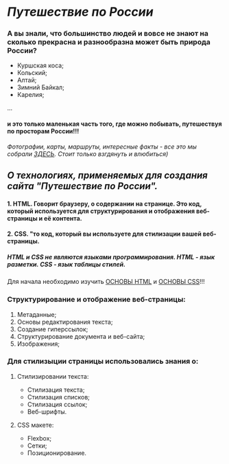 # _Путешествие по России_
### А вы знали, что большинство людей и вовсе не знают на сколько прекрасна и разнообразна может быть природа России?

- Куршская коса;
- Кольский;
- Алтай;
- Зимний Байкал;
- Карелия;

...

#### и это только маленькая часть того, где можно побывать, путешествуя по просторам России!!!

*Фотографии, карты, маршруты, интересные факты - все это мы собрали [ЗДЕСЬ](https://aleksandra130101.github.io/mesto/). Стоит только взгдянуть и влюбиться)*

 
  
## _О технологиях, применяемых для создания сайта "Путешествие по России"._

#### 1. HTML. Говорит браузеру, о содержании на странице. Это код, который используется для структурирования и отображения веб-страницы и её контента.

#### 2. CSS. "то код, который вы используете для стилизации вашей веб-страницы.

##### HTML и CSS не являются языками программирования. HTML - язык разметки. CSS - язык таблицы стилей.

Для начала необходимо изучить [ОСНОВЫ HTML](https://developer.mozilla.org/ru/docs/Learn/Getting_started_with_the_web/HTML_basics) и [ОСНОВЫ CSS](https://developer.mozilla.org/ru/docs/Learn/Getting_started_with_the_web/CSS_basics)!!!

### Структурирование и отображение веб-страницы:

1.  Метаданные;
2.  Основы редактирования текста;
3.  Создание гиперссылок;
4.  Структурирование документа и веб-сайта;
5.  Изображения;
 
### Для стилизыции страницы использовались знания о:

1. Стилизировании текста:

   - Стилизация текста;
   - Стилизация списков;
   - Стилизация ссылок;
   - Веб-шрифты.
   
2. CSS макете:
   - Flexbox;
   - Сетки;
   - Позиционирование.
